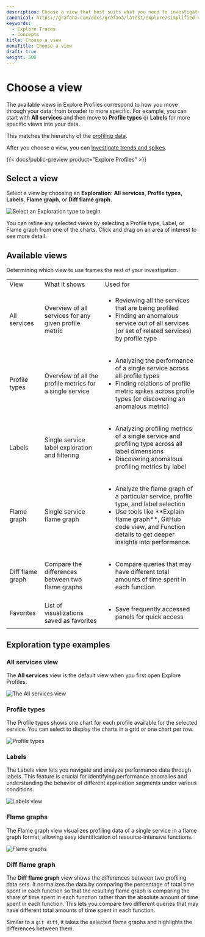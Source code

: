 ```yaml
---
description: Choose a view that best suits what you need to investigate.
canonical: https://grafana.com/docs/grafana/latest/explore/simplified-exploration/traces/choose-a-view/
keywords:
  - Explore Traces
  - Concepts
title: Choose a view
menuTitle: Choose a view
draft: true
weight: 500
---
```


# Choose a view

<!-- needs to be updated for Explore Traces -->

The available views in Explore Profiles correspond to how you move through your data: from broader to more specific.
For example, you can start with **All services** and then move to **Profile types** or **Labels** for more specific views into your data.

This matches the hierarchy of the [profiling data](../concepts/).

After you choose a view, you can [Investigate trends and spikes](../investigate/).

{{< docs/public-preview product="Explore Profiles" >}}

## Select a view

Select a view by choosing an **Exploration**: **All services**, **Profile types**, **Labels**, **Flame graph**, or **Diff flame graph**.

<!-- screenshots need to be updated -->

![Select an Exploration type to begin](../images/explore-profiles-view-bar.png)

You can refine any selected views by selecting a Profile type, Label, or Flame graph from one of the charts.
Click and drag on an area of interest to see more detail.

## Available views

Determining which view to use frames the rest of your investigation.

<!-- Uses HTML table because of bulleted lists in table cells. -->
<table>
  <tr>
   <td>View
   </td>
   <td>What it shows
   </td>
   <td>Used for
   </td>
  </tr>
  <tr>
   <td>All services
   </td>
   <td>Overview of all services for any given profile metric
   </td>
   <td>
<ul>

<li>Reviewing all the services that are being profiled

<li>Finding an anomalous service out of all services (or set of related services) by profile type
</li>
</ul>
   </td>
  </tr>
  <tr>
   <td>Profile types
   </td>
   <td>Overview of all the profile metrics for a single service
   </td>
   <td>
<ul>

<li>Analyzing the performance of a single service across all profile types

<li>Finding relations of profile metric spikes across profile types (or discovering an anomalous metric)
</li>
</ul>
   </td>
  </tr>
  <tr>
   <td>Labels
   </td>
   <td>Single service label exploration and filtering
   </td>
   <td>
<ul>

<li>Analyzing profiling metrics of a single service and profiling type across all label dimensions

<li>Discovering anomalous profiling metrics by label
</li>
</ul>
   </td>
  </tr>
<tr>
  <td>Flame graph
   </td>
   <td>Single service flame graph
   </td>
   <td>
<ul>

<li>Analyze the flame graph of a particular service, profile type, and label selection

<li>Use tools like **Explain flame graph**, GitHub code view, and Function details to get deeper insights into performance.
</li>
</ul>
   </td>
  </tr>
<tr>
  <td>Diff flame graph
   </td>
   <td>Compare the differences between two flame graphs
   </td>
   <td>
<ul>

<li>Compare queries that may have different total amounts of time spent in each function

</ul>
   </td>
  </tr>
  <tr>
   <td>Favorites
   </td>
   <td>List of visualizations saved as favorites
   </td>
   <td>
<ul>

<li>Save frequently accessed panels for quick access
</li>
</ul>
   </td>
  </tr>
</table>

## Exploration type examples

### All services view

The **All services** view is the default view when you first open Explore Profiles.

![The All services view](../images/explore-profiles-homescreen.png)

### Profile types

The Profile types shows one chart for each profile available for the selected service.
You can select to display the charts in a grid or one chart per row.

![Profile types](../images/explore-profiles-profile-types.png)

### Labels

The Labels view lets you navigate and analyze performance data through labels.
This feature is crucial for identifying performance anomalies and understanding the behavior of different application segments under various conditions.

![Labels view](../images/explore-profiles-labels.png)

### Flame graphs

The Flame graph view visualizes profiling data of a single service in a flame graph format, allowing easy identification of resource-intensive functions.

![Flame graphs](../images/explore-profiles-flamegraph-2.png)

### Diff flame graph

The **Diff flame graph** view shows the differences between two profiling data sets.
It normalizes the data by comparing the percentage of total time spent in each function so that the resulting flame graph is comparing the share of time spent in each function rather than the absolute amount of time spent in each function.
This lets you compare two different queries that may have different total amounts of time spent in each function.

Similar to a `git diff`, it takes the selected flame graphs and highlights the differences between them.

<!-- from old screenshot of cpu usage profile Red represents an increase in CPU usage from the baseline to the comparison and green represents a decrease. -->
